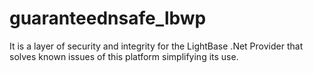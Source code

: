 guaranteednsafe_lbwp
====================

It is a layer of security and integrity for the LightBase .Net Provider that solves known issues of this platform simplifying its use.
